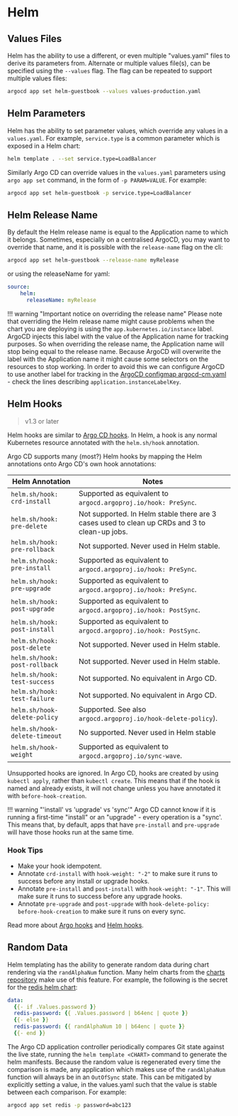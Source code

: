 # Helm

## Values Files

Helm has the ability to use a different, or even multiple "values.yaml" files to derive its
parameters from. Alternate or multiple values file(s), can be specified using the `--values`
flag. The flag can be repeated to support multiple values files:

```bash
argocd app set helm-guestbook --values values-production.yaml
```

## Helm Parameters

Helm has the ability to set parameter values, which override any values in
a `values.yaml`. For example, `service.type` is a common parameter which is exposed in a Helm chart:

```bash
helm template . --set service.type=LoadBalancer
```

Similarly Argo CD can override values in the `values.yaml` parameters using `argo app set` command,
in the form of `-p PARAM=VALUE`. For example:

```bash
argocd app set helm-guestbook -p service.type=LoadBalancer
```

## Helm Release Name

By default the Helm release name is equal to the Application name to which it belongs. Sometimes, especially on a centralised ArgoCD, 
you may want to override that  name, and it is possible with the `release-name` flag on the cli:

```bash
argocd app set helm-guestbook --release-name myRelease
```

 or using the releaseName for yaml:

```yaml
source:
    helm:
      releaseName: myRelease
```

!!! warning "Important notice on overriding the release name"
    Please note that overriding the Helm release name might cause problems when the chart you are deploying is using the `app.kubernetes.io/instance` label. ArgoCD injects this label with the value of the Application name for tracking purposes. So when overriding the release name, the Application name will stop being equal to the release name. Because ArgoCD will overwrite the label with the Application name it might cause some selectors on the resources to stop working. In order to avoid this we can configure ArgoCD to use another label for tracking in the [ArgoCD configmap argocd-cm.yaml](./../operator-manual/argocd-cm.yaml) - check the lines describing `application.instanceLabelKey`.

## Helm Hooks

> v1.3 or later

Helm hooks are similar to [Argo CD hooks](resource_hooks.md). In Helm, a hook
is any normal Kubernetes resource annotated with the `helm.sh/hook` annotation. 

Argo CD supports many (most?) Helm hooks by mapping the Helm annotations onto Argo CD's own hook annotations: 

| Helm Annotation | Notes |
|---|---|
| `helm.sh/hook: crd-install` | Supported as equivalent to `argocd.argoproj.io/hook: PreSync`. |
| `helm.sh/hook: pre-delete` | Not supported. In Helm stable there are 3 cases used to clean up CRDs and 3 to clean-up jobs. |
| `helm.sh/hook: pre-rollback` | Not supported. Never used in Helm stable. |
| `helm.sh/hook: pre-install` | Supported as equivalent to `argocd.argoproj.io/hook: PreSync`. |
| `helm.sh/hook: pre-upgrade` | Supported as equivalent to `argocd.argoproj.io/hook: PreSync`. |
| `helm.sh/hook: post-upgrade` | Supported as equivalent to `argocd.argoproj.io/hook: PostSync`. |
| `helm.sh/hook: post-install` | Supported as equivalent to `argocd.argoproj.io/hook: PostSync`. |
| `helm.sh/hook: post-delete` | Not supported. Never used in Helm stable. |
| `helm.sh/hook: post-rollback` | Not supported. Never used in Helm stable. |
| `helm.sh/hook: test-success` | Not supported. No equivalent in Argo CD. |
| `helm.sh/hook: test-failure` | Not supported. No equivalent in Argo CD. |
| `helm.sh/hook-delete-policy` | Supported. See also `argocd.argoproj.io/hook-delete-policy`). |
| `helm.sh/hook-delete-timeout` | No supported. Never used in Helm stable |
| `helm.sh/hook-weight` | Supported as equivalent to `argocd.argoproj.io/sync-wave`. |

Unsupported hooks are ignored. In Argo CD, hooks are created by using `kubectl apply`, rather than `kubectl create`. This means that if the hook is named and already exists, it will not change unless you have annotated it with `before-hook-creation`.

!!! warning "'install' vs 'upgrade' vs 'sync'"
    Argo CD cannot know if it is running a first-time "install" or an "upgrade" - every operation is a "sync'. This means that, by default, apps that have `pre-install` and `pre-upgrade` will have those hooks run at the same time.

### Hook Tips

* Make your hook idempotent. 
* Annotate `crd-install` with `hook-weight: "-2"` to make sure it runs to success before any install or upgrade hooks.
* Annotate  `pre-install` and `post-install` with `hook-weight: "-1"`. This will make sure it runs to success before any upgrade hooks.
* Annotate `pre-upgrade` and `post-upgrade` with `hook-delete-policy: before-hook-creation` to make sure it runs on every sync.

Read more about [Argo hooks](resource_hooks.md) and [Helm hooks](https://github.com/kubernetes/helm/blob/master/docs/charts_hooks.md). 

## Random Data

Helm templating has the ability to generate random data during chart rendering via the
`randAlphaNum` function. Many helm charts from the [charts repository](https://github.com/helm/charts)
make use of this feature. For example, the following is the secret for the
[redis helm chart](https://github.com/helm/charts/blob/master/stable/redis/templates/secret.yaml):

```yaml
data:
  {{- if .Values.password }}
  redis-password: {{ .Values.password | b64enc | quote }}
  {{- else }}
  redis-password: {{ randAlphaNum 10 | b64enc | quote }}
  {{- end }}
```

The Argo CD application controller periodically compares Git state against the live state, running
the `helm template <CHART>` command to generate the helm manifests. Because the random value is
regenerated every time the comparison is made, any application which makes use of the `randAlphaNum`
function will always be in an `OutOfSync` state. This can be mitigated by explicitly setting a
value, in the values.yaml such that the value is stable between each comparison. For example:

```bash
argocd app set redis -p password=abc123
```

